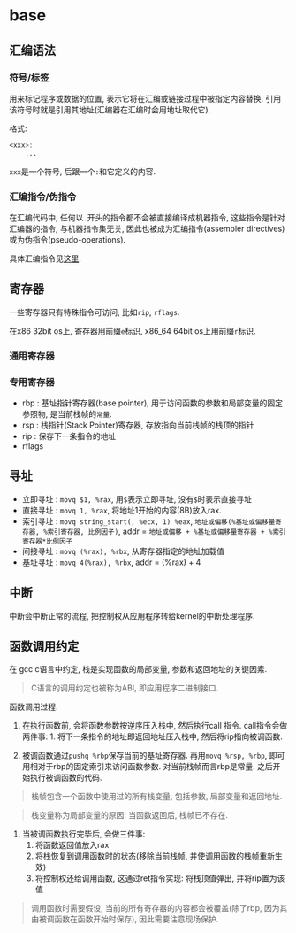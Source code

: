 # base

## 汇编语法
### 符号/标签
用来标记程序或数据的位置, 表示它将在汇编或链接过程中被指定内容替换. 引用该符号时就是引用其地址(汇编器在汇编时会用地址取代它).

格式:
```asm
<xxx>:
	...
```

`xxx`是一个符号, 后跟一个`:`和它定义的内容.

### 汇编指令/伪指令
在汇编代码中, 任何以`.`开头的指令都不会被直接编译成机器指令, 这些指令是针对汇编器的指令, 与机器指令集无关, 因此也被成为汇编指令(assembler directives)或为伪指令(pseudo-operations).

具体汇编指令见[这里](assembler_directives.md).

## 寄存器
一些寄存器只有特殊指令可访问, 比如`rip`, `rflags`.

在x86 32bit os上, 寄存器用前缀`e`标识, x86_64 64bit os上用前缀`r`标识.

### 通用寄存器
### 专用寄存器
- rbp : 基址指针寄存器(base pointer), 用于访问函数的参数和局部变量的固定参照物, 是当前栈帧的`常量`.
- rsp : 栈指针(Stack Pointer)寄存器, 存放指向当前栈帧的栈顶的指针
- rip : 保存下一条指令的地址
- rflags

## 寻址
- 立即寻址 : `movq $1, %rax`, 用`$`表示立即寻址, 没有`$`时表示直接寻址
- 直接寻址 : `movq 1, %rax`, 将地址1开始的内容(8B)放入rax.
- 索引寻址 : `movq string_start(, %ecx, 1) %eax`, `地址或偏移(%基址或偏移量寄存器, %索引寄存器, 比例因子)`, addr = `地址或偏移 + %基址或偏移量寄存器 + %索引寄存器*比例因子`
- 间接寻址 : `movq (%rax), %rbx`, 从寄存器指定的地址加载值
- 基址寻址 : `movq 4(%rax), %rbx`, addr =  (%rax) + 4

## 中断
中断会中断正常的流程, 把控制权从应用程序转给kernel的中断处理程序.

## 函数调用约定
在 gcc c语言中约定, 栈是实现函数的局部变量, 参数和返回地址的关键因素.

> C语言的调用约定也被称为ABI, 即应用程序二进制接口.

函数调用过程:
1. 在执行函数前, 会将函数参数按逆序压入栈中, 然后执行call 指令. call指令会做两件事: 1. 将下一条指令的地址即返回地址压入栈中, 然后将rip指向被调函数.

1. 被调函数通过`pushq %rbp`保存当前的基址寄存器. 再用`movq %rsp, %rbp`, 即可用相对于rbp的固定索引来访问函数参数. 对当前栈帧而言rbp是常量. 之后开始执行被调函数的代码.

> 栈帧包含一个函数中使用过的所有栈变量, 包括参数, 局部变量和返回地址.

> 栈变量称为局部变量的原因: 当函数返回后, 栈帧已不存在.

1. 当被调函数执行完毕后, 会做三件事:
	1. 将函数返回值放入rax
	1. 将栈恢复到调用函数时的状态(移除当前栈帧, 并使调用函数的栈帧重新生效)
	1. 将控制权还给调用函数, 这通过ret指令实现: 将栈顶值弹出, 并将rip置为该值

> 调用函数时需要假设, 当前的所有寄存器的内容都会被覆盖(除了rbp, 因为其由被调函数在函数开始时保存), 因此需要注意现场保护.